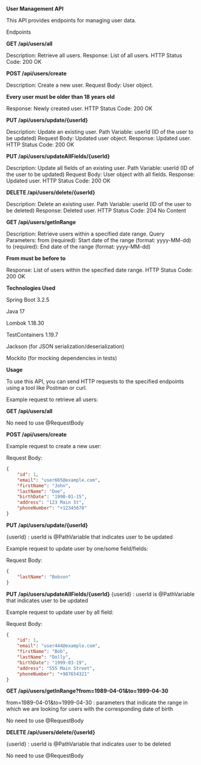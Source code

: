 **User Management API**

This API provides endpoints for managing user data.

Endpoints

**GET /api/users/all**

Description: Retrieve all users.
Response: List of all users.
HTTP Status Code: 200 OK

**POST /api/users/create**

Description: Create a new user.
Request Body: User object.

**Every user must be older than 18 years old**

Response: Newly created user.
HTTP Status Code: 200 OK

**PUT /api/users/update/{userId}**

Description: Update an existing user.
Path Variable: userId (ID of the user to be updated)
Request Body: Updated user object.
Response: Updated user.
HTTP Status Code: 200 OK

**PUT /api/users/updateAllFields/{userId}**

Description: Update all fields of an existing user.
Path Variable: userId (ID of the user to be updated)
Request Body: User object with all fields.
Response: Updated user.
HTTP Status Code: 200 OK

**DELETE /api/users/delete/{userId}**

Description: Delete an existing user.
Path Variable: userId (ID of the user to be deleted)
Response: Deleted user.
HTTP Status Code: 204 No Content

**GET /api/users/getInRange**

Description: Retrieve users within a specified date range.
Query Parameters:
from (required): Start date of the range (format: yyyy-MM-dd)
to (required): End date of the range (format: yyyy-MM-dd)

**From must be before to**

Response: List of users within the specified date range.
HTTP Status Code: 200 OK

**Technologies Used**

Spring Boot 3.2.5

Java 17

Lombok 1.18.30

TestContainers 1.19.7

Jackson (for JSON serialization/deserialization)

Mockito (for mocking dependencies in tests)

**Usage**

To use this API, you can send HTTP requests to the specified endpoints using a tool like Postman or curl.

Example request to retrieve all users:

**GET /api/users/all**

No need to use @RequestBody

**POST /api/users/create**

Example request to create a new user:

Request Body:
```json
{
    "id": 1,
    "email": "user665@example.com",
    "firstName": "John",
    "lastName": "Doe",
    "birthDate": "1990-01-15",
    "address": "123 Main St",
    "phoneNumber": "+12345678"
}
```
**PUT /api/users/update/{userId}**

{userId} : userId is @PathVariable that indicates user to be updated

Example request to update user by one/some field/fields:

Request Body:
```json
{
    "lastName": "Bobson"
}
```
**PUT /api/users/updateAllFields/{userId}**
{userId} : userId is @PathVariable that indicates user to be updated

Example request to update user by all field:

Request Body: 
```json
{
    "id": 1,
    "email": "user444@example.com",
    "firstName": "Bob",
    "lastName": "Dolly",
    "birthDate": "1999-03-19",
    "address": "555 Main Street",
    "phoneNumber": "+987654321"
}
```
**GET /api/users/getInRange?from=1989-04-01&to=1999-04-30**

from=1989-04-01&to=1999-04-30 : parameters that indicate the range in which we are looking for users with the corresponding date of birth

No need to use @RequestBody

**DELETE /api/users/delete/{userId}**

{userId} : userId is @PathVariable that indicates user to be deleted

No need to use @RequestBody

